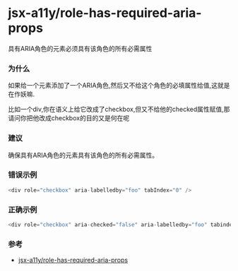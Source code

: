 # jsx-a11y/role-has-required-aria-props

具有ARIA角色的元素必须具有该角色的所有必需属性

### 为什么

如果给一个元素添加了一个ARIA角色,然后又不给这个角色的必填属性给值,这就是在作妖嘛.

比如一个div,你在语义上给它改成了checkbox,但又不给他的checked属性赋值,那请问你把他改成checkbox的目的又是何在呢

### 建议

确保具有ARIA角色的元素具有该角色的所有必需属性。

### 错误示例

```js
<div role="checkbox" aria-labelledby="foo" tabIndex="0" />
```

### 正确示例

```js
<div role="checkbox" aria-checked="false" aria-labelledby="foo" tabindex="0" />
```

### 参考

- [jsx-a11y/role-has-required-aria-props](https://github.com/jsx-eslint/eslint-plugin-jsx-a11y/blob/master/docs/rules/role-has-required-aria-props.md)
